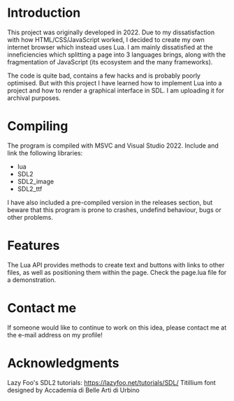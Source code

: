 # Introduction
This project was originally developed in 2022. Due to my dissatisfaction with how HTML/CSS/JavaScript worked, I decided to create my own internet browser which instead uses Lua. I am mainly dissatisfied at the inneficiencies which splitting a page into 3 languages brings, along with the fragmentation of JavaScript (its ecosystem and the many frameworks).

The code is quite bad, contains a few hacks and is probably poorly optimised. But with this project I have learned how to implement Lua into a project and how to render a graphical interface in SDL. I am uploading it for archival purposes.

# Compiling
The program is compiled with MSVC and Visual Studio 2022. Include and link the following libraries:
* lua
* SDL2
* SDL2_image
* SDL2_ttf

I have also included a pre-compiled version in the releases section, but beware that this program is prone to crashes, undefind behaviour, bugs or other problems.

# Features
The Lua API provides methods to create text and buttons with links to other files, as well as positioning them within the page. Check the page.lua file for a demonstration.

# Contact me
If someone would like to continue to work on this idea, please contact me at the e-mail address on my profile! 

# Acknowledgments
Lazy Foo's SDL2 tutorials: https://lazyfoo.net/tutorials/SDL/
Titillium font designed by Accademia di Belle Arti di Urbino